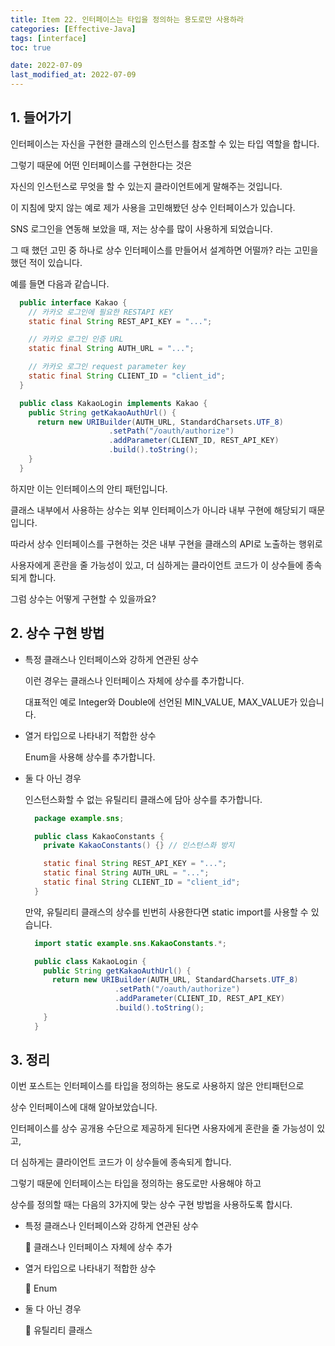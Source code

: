 ```yaml
---
title: Item 22. 인터페이스는 타입을 정의하는 용도로만 사용하라
categories: [Effective-Java]
tags: [interface]
toc: true

date: 2022-07-09
last_modified_at: 2022-07-09
---
```


## 1. 들어가기

인터페이스는 자신을 구현한 클래스의 인스턴스를 참조할 수 있는 타입 역할을 합니다.

그렇기 때문에 어떤 인터페이스를 구현한다는 것은

자신의 인스턴스로 무엇을 할 수 있는지 클라이언트에게 말해주는 것입니다.

이 지침에 맞지 않는 예로 제가 사용을 고민해봤던 상수 인터페이스가 있습니다.

SNS 로그인을 연동해 보았을 때, 저는 상수를 많이 사용하게 되었습니다.

그 때 했던 고민 중 하나로 상수 인터페이스를 만들어서 설계하면 어떨까? 라는 고민을 했던 적이 있습니다.

예를 들면 다음과 같습니다.

```java
  public interface Kakao {
    // 카카오 로그인에 필요한 RESTAPI KEY
    static final String REST_API_KEY = "...";

    // 카카오 로그인 인증 URL
    static final String AUTH_URL = "...";

    // 카카오 로그인 request parameter key
    static final String CLIENT_ID = "client_id";
  }
```

```java
  public class KakaoLogin implements Kakao {
    public String getKakaoAuthUrl() {
      return new URIBuilder(AUTH_URL, StandardCharsets.UTF_8)
                      .setPath("/oauth/authorize")
                      .addParameter(CLIENT_ID, REST_API_KEY)
                      .build().toString();
    }
  }
```

하지만 이는 인터페이스의 안티 패턴입니다.

클래스 내부에서 사용하는 상수는 외부 인터페이스가 아니라 내부 구현에 해당되기 때문입니다.

따라서 상수 인터페이스를 구현하는 것은 내부 구현을 클래스의 API로 노출하는 행위로

사용자에게 혼란을 줄 가능성이 있고, 더 심하게는 클라이언트 코드가 이 상수들에 종속되게 합니다.

그럼 상수는 어떻게 구현할 수 있을까요?

## 2. 상수 구현 방법

* 특정 클래스나 인터페이스와 강하게 연관된 상수

  이런 경우는 클래스나 인터페이스 자체에 상수를 추가합니다.

  대표적인 예로 Integer와 Double에 선언된 MIN_VALUE, MAX_VALUE가 있습니다.

* 열거 타입으로 나타내기 적합한 상수

  Enum을 사용해 상수를 추가합니다.

* 둘 다 아닌 경우

  인스턴스화할 수 없는 유틸리티 클래스에 담아 상수를 추가합니다.

  ```java
    package example.sns;

    public class KakaoConstants {
      private KakaoConstants() {} // 인스턴스화 방지

      static final String REST_API_KEY = "...";
      static final String AUTH_URL = "...";
      static final String CLIENT_ID = "client_id";
    }
  ```

  만약, 유틸리티 클래스의 상수를 빈번히 사용한다면 static import를 사용할 수 있습니다.

  ```java
    import static example.sns.KakaoConstants.*;

    public class KakaoLogin {
      public String getKakaoAuthUrl() {
        return new URIBuilder(AUTH_URL, StandardCharsets.UTF_8)
                      .setPath("/oauth/authorize")
                      .addParameter(CLIENT_ID, REST_API_KEY)
                      .build().toString();
      }
    }
  ```

## 3. 정리

이번 포스트는 인터페이스를 타입을 정의하는 용도로 사용하지 않은 안티패턴으로

상수 인터페이스에 대해 알아보았습니다.

인터페이스를 상수 공개용 수단으로 제공하게 된다면 사용자에게 혼란을 줄 가능성이 있고,

더 심하게는 클라이언트 코드가 이 상수들에 종속되게 합니다.

그렇기 때문에 인터페이스는 타입을 정의하는 용도로만 사용해야 하고

상수를 정의할 때는 다음의 3가지에 맞는 상수 구현 방법을 사용하도록 합시다.

* 특정 클래스나 인터페이스와 강하게 연관된 상수 

  🎯 클래스나 인터페이스 자체에 상수 추가

* 열거 타입으로 나타내기 적합한 상수

  🎯 Enum

* 둘 다 아닌 경우

  🎯 유틸리티 클래스